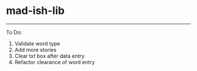 # mad-ish-lib
-------------
To Do:
1) Validate word type
2) Add more stories
3) Clear txt box after data entry
4) Refactor clearance of word entry
